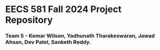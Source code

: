 # EECS 581 Fall 2024 Project Repository
### Team 5 - Kemar Wilson, Yadhunath Tharakeswaran, Jawad Ahsan, Dev Patel, Sanketh Reddy.

